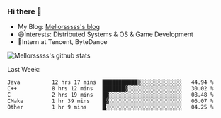 ### Hi there 👋

- My Blog: [Mellorsssss's blog](https://mellorsssss.com/)
- 😄Interests: Distributed Systems & OS & Game Development
- 🤔Intern at Tencent, ByteDance


![Mellorsssss's github stats](https://github-readme-stats.vercel.app/api?username=Mellorsssss&show_icons=true&theme=radical)

<!-- ![Top Langs](https://github-readme-stats.vercel.app/api/top-langs/?username=anuraghazra&hide=javascript,html,typescript,css,glsl) -->

<!--
**Mellorsssss/Mellorsssss** is a ✨ _special_ ✨ repository because its `README.md` (this file) appears on your GitHub profile.

Here are some ideas to get you started:

- 🔭 I’m currently working on ...
- 🌱 I’m currently learning ...
- 👯 I’m looking to collaborate on ...
- 🤔 I’m looking for help with ...
- 💬 Ask me about ...
- 📫 How to reach me: ...
- 😄 Pronouns: ...
- ⚡ Fun fact: ...
-->

Last Week:
<!--START_SECTION:waka-->

```text
Java          12 hrs 17 mins  ███████████▒░░░░░░░░░░░░░   44.94 %
C++           8 hrs 12 mins   ███████▓░░░░░░░░░░░░░░░░░   30.02 %
C             2 hrs 19 mins   ██░░░░░░░░░░░░░░░░░░░░░░░   08.48 %
CMake         1 hr 39 mins    █▓░░░░░░░░░░░░░░░░░░░░░░░   06.07 %
Other         1 hr 9 mins     █░░░░░░░░░░░░░░░░░░░░░░░░   04.25 %
```

<!--END_SECTION:waka-->
